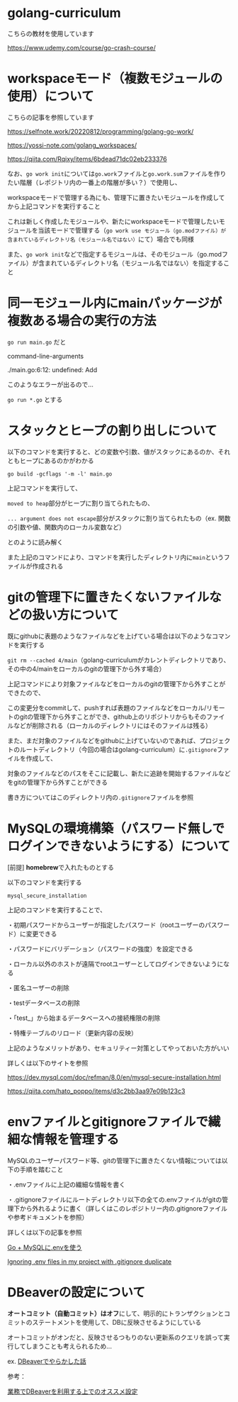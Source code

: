 # golang-curriculum

こちらの教材を使用しています

https://www.udemy.com/course/go-crash-course/

# workspaceモード（複数モジュールの使用）について

こちらの記事を参照しています

https://selfnote.work/20220812/programming/golang-go-work/

https://yossi-note.com/golang_workspaces/

https://qiita.com/Rqixy/items/6bdead71dc02eb233376

なお、`go work init`については`go.work`ファイルと`go.work.sum`ファイルを作りたい階層（レポジトリ内の一番上の階層が多い？）で使用し、

workspaceモードで管理する為にも、管理下に置きたいモジュールを作成してから上記コマンドを実行すること

これは新しく作成したモジュールや、新たにworkspaceモードで管理したいモジュールを当該モードで管理する（`go work use モジュール（go.modファイル）が含まれているディレクトリ名（モジュール名ではない）`にて）場合でも同様

また、`go work init`などで指定するモジュールは、そのモジュール（go.modファイル）が含まれているディレクトリ名（モジュール名ではない）を指定すること

# 同一モジュール内にmainパッケージが複数ある場合の実行の方法

`go run main.go` だと 

command-line-arguments

./main.go:6:12: undefined: Add

このようなエラーが出るので...

`go run *.go` とする

# スタックとヒープの割り出しについて

以下のコマンドを実行すると、どの変数や引数、値がスタックにあるのか、それともヒープにあるのかがわかる

`go build -gcflags '-m -l' main.go`

上記コマンドを実行して、

`moved to heap`部分がヒープに割り当てられたもの、

`... argument does not escape`部分がスタックに割り当てられたもの（ex. 関数の引数や値、関数内のローカル変数など）

とのように読み解く

また上記のコマンドにより、コマンドを実行したディレクトリ内に`main`というファイルが作成される

# gitの管理下に置きたくないファイルなどの扱い方について

既にgithubに表題のようなファイルなどを上げている場合は以下のようなコマンドを実行する

`git rm --cached 4/main`（golang-curriculumがカレントディレクトリであり、その中の4/mainをローカルのgitの管理下から外す場合）

上記コマンドにより対象ファイルなどをローカルのgitの管理下から外すことができたので、

この変更分をcommitして、pushすれば表題のファイルなどをローカル/リモートのgitの管理下から外すことができ、github上のリポジトリからもそのファイルなどが削除される（ローカルのディレクトリにはそのファイルは残る）

また、まだ対象のファイルなどをgithubに上げていないのであれば、プロジェクトのルートディレクトリ（今回の場合はgolang-curriculum）に`.gitignore`ファイルを作成して、

対象のファイルなどのパスをそこに記載し、新たに追跡を開始するファイルなどをgitの管理下から外すことができる

書き方についてはこのディレクトリ内の`.gitignore`ファイルを参照

# MySQLの環境構築（パスワード無しでログインできないようにする）について

[前提] **homebrew**で入れたものとする

以下のコマンドを実行する

`mysql_secure_installation`

上記のコマンドを実行することで、

・初期パスワードからユーザーが指定したパスワード（rootユーザーのパスワード）に変更できる

・パスワードにバリデーション（パスワードの強度）を設定できる

・ローカル以外のホストが遠隔でrootユーザーとしてログインできないようになる

・匿名ユーザーの削除

・testデータベースの削除

・「test_」から始まるデータベースへの接続権限の削除

・特権テーブルのリロード（更新内容の反映）

上記のようなメリットがあり、セキュリティー対策としてやっておいた方がいい

詳しくは以下のサイトを参照

https://dev.mysql.com/doc/refman/8.0/en/mysql-secure-installation.html

https://qiita.com/hato_poppo/items/d3c2bb3aa97e09b123c3

# envファイルとgitignoreファイルで繊細な情報を管理する

MySQLのユーザーパスワード等、gitの管理下に置きたくない情報については以下の手順を踏むこと

・.envファイルに上記の繊細な情報を書く

・.gitignoreファイルにルートディレクトリ以下の全ての.envファイルがgitの管理下から外れるように書く（詳しくはこのレポジトリー内の.gitignoreファイルや参考ドキュメントを参照）

詳しくは以下の記事を参照

[Go + MySQLに.envを使う](https://zenn.dev/joo_hashi/scraps/3f5eef2103c6f9)

[Ignoring .env files in my project with .gitignore duplicate](https://stackoverflow.com/questions/59055847/ignoring-env-files-in-my-project-with-gitignore)

# DBeaverの設定について

**オートコミット（自動コミット）はオフ**にして、明示的にトランザクションとコミットのステートメントを使用して、DBに反映させるようにしている

オートコミットがオンだと、反映させるつもりのない更新系のクエリを誤って実行してしまうことも考えられるため...

ex.
[DBeaverでやらかした話](https://qiita.com/tosiooooooo/items/46b2ae7c0687dc061775)

参考：

[業務でDBeaverを利用する上でのオススメ設定](https://qiita.com/hiroga/items/34ac29b2a81b7f64eb1f)










